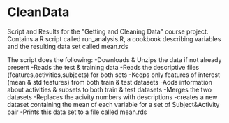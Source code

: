 # CleanData

Script and Results for the "Getting and Cleaning Data" course project. Contains a R script called run_analysis.R, a cookbook describing variables and the resulting data set called mean.rds

The script does the following:
  -Downloads & Unzips the data if not already present
  -Reads the test & training data
  -Reads the descriptive files (features,activities,subjects) for both sets
  -Keeps only features of interest (mean & std features) from both train & test datasets
  -Adds information about activities & subsets to both train & test datasets
  -Merges the two datasets
  -Replaces the acivity numbers with descriptions
  -creates a new dataset containing the mean of each variable for a set of Subject&Activity pair
  -Prints this data set to a file called mean.rds
  
  
